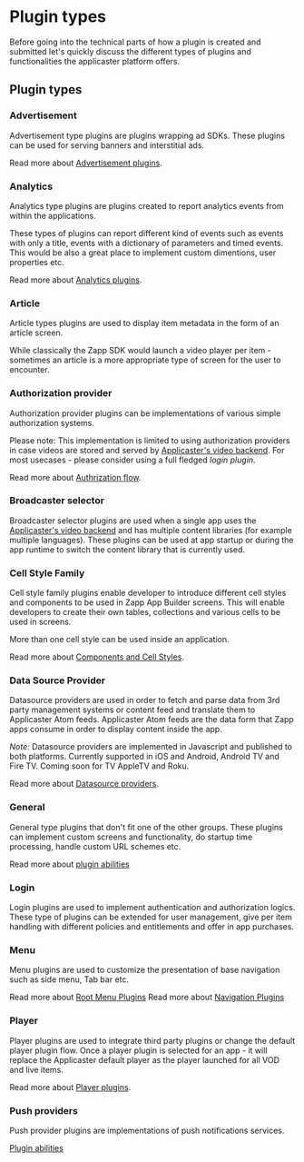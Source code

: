# Plugin types

Before going into the technical parts of how a plugin is created and submitted let's quickly discuss the different types of plugins and functionalities the applicaster platform offers.

## Plugin types

### Advertisement
Advertisement type plugins are plugins wrapping ad SDKs.
These plugins can be used for serving banners and interstitial ads.

Read more about [Advertisement plugins](/advertisement/intro.md).

### Analytics
Analytics type plugins are plugins created to report analytics events from within the applications.

These types of plugins can report different kind of events such as events with only a title, events with a dictionary of parameters and timed events.
This would be also a great place to implement custom dimentions, user properties etc.

Read more about [Analytics plugins](/analytics/overview.md).

### Article
Article types plugins are used to display item metadata in the form of an article screen.

While classically the Zapp SDK would launch a video player per item - sometimes an article is a more appropriate type of screen for the user to encounter.

### Authorization provider
Authorization provider plugins can be implementations of various simple authorization systems.

Please note: This implementation is limited to using authorization providers in case videos are stored and served by [Applicaster's video backend](https://admin.applicaster.com).
For most usecases - please consider using a full fledged *login plugin*.

Read more about [Authrization flow](http://developer.applicaster.com/docs/public/authorization-provider).

### Broadcaster selector
Broadcaster selector plugins are used when a single app uses the [Applicaster's video backend](https://admin.applicaster.com) and has multiple content libraries (for example multiple languages).
These plugins can be used at app startup or during the app runtime to switch the content library that is currently used.

### Cell Style Family
Cell style family plugins enable developer to introduce different cell styles and components to be used in Zapp App Builder screens.
This will enable developers to create their own tables, collections and various cells to be used in screens.

More than one cell style can be used inside an application.

Read more about [Components and Cell Styles](/ui-builder/components-and-cell-styles/intro.md).

### Data Source Provider
Datasource providers are used in order to fetch and parse data from 3rd party management systems or content feed and translate them to Applicaster Atom feeds.
Applicaster Atom feeds are the data form that Zapp apps consume in order to display content inside the app.

*Note:* Datasource providers are implemented in Javascript and published to both platforms. Currently supported in iOS and Android, Android TV and Fire TV. Coming soon for TV AppleTV and Roku.

Read more about [Datasource providers](/Zapp-Pipes/Home.md).

### General
General type plugins that don't fit one of the other groups.
These plugins can implement custom screens and functionality, do startup time processing, handle custom URL schemes etc.

Read more about [plugin abilities](/getting-started/plugin-abilities.md)

### Login
Login plugins are used to implement authentication and authorization logics.
These type of plugins can be extended for user management, give per item handling with different policies and entitlements and offer in app purchases.

### Menu
Menu plugins are used to customize the presentation of base navigation such as side menu, Tab bar etc.

Read more about [Root Menu Plugins](/ui-builder/RootMenuPluginsIntro.md)
Read more about [Navigation Plugins](/ui-builder/NavigationBarPluginsIntro.md)

### Player
Player plugins are used to integrate third party plugins or change the default player plugin flow.
Once a player plugin is selected for an app - it will replace the Applicaster default player as the player launched for all VOD and live items.

Read more about [Player plugins](/player/intro.md).

### Push providers
Push provider plugins are implementations of push notifications services.

[Plugin abilities](/getting-started/plugin-abilities.md)